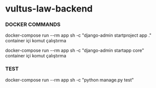 # vultus-law-backend

### DOCKER COMMANDS

docker-compose run --rm app sh -c "django-admin startproject app ."    container içi komut çalıştırma

docker-compose run --rm app sh -c "django-admin startapp core"    container içi komut çalıştırma


### TEST
docker-compose run --rm app sh -c "python manage.py test"